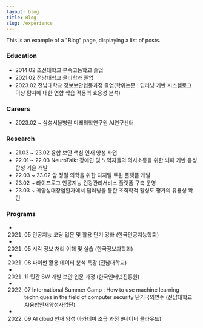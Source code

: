 ```yaml
---
layout: blog
title: Blog
slug: /experience
---
```


This is an example of a "Blog" page, displaying a list of posts.
<br />

### Education

- 2014.02 조선대학교 부속고등학교 졸업
- 2021.02 전남대학교 물리학과 졸업
- 2023.02 전남대학교 정보보안협동과정 졸업(학위논문 : 딥러닝 기반 시스템로그 이상 탐지에 대한 연합 학습 적용의 효용성 분석)

### Careers

- 2023.02 ~ 삼성서울병원 미래의학연구원 AI연구센터

### Research

- 21.03 ~ 23.02 융합 보안 핵심 인재 양성 사업
- 22.01 ~ 22.03 NeuroTalk: 장애인 및 노약자들의 의사소통을 위한 뇌파 기반 음성 합성 기술 개발
- 22.03 ~ 23.02 암 정밀 의학을 위한 디지털 트윈 플랫폼 개발
- 23.02 ~ 라이프로그 인공지능 건강관리서비스 플랫폼 구축 운영
- 23.03 ~ 궤양성대장염환자에서 딥러닝을 통한 조직학적 활성도 평가의 유용성 확인

### Programs

- 2021. 05 인공지능 코딩 입문 및 활용 단기 강좌 (한국인공지능학회)
- 2021. 05 시각 정보 처리 이해 및 실습 (한국정보과학회)
- 2021. 08 파이썬 활용 데이터 분석 특강 (전남대학교)
- 2021. 11 민간 SW 개발 보안 입문 과정 (한국인터넷진흥원)
- 2022. 07 International Summer Camp : How to use machine learning techniques in the field of computer security 단기국외연수 (전남대학교 AI융합인재양성사업단)
- 2022. 09 AI cloud 인재 양성 아카데미 초급 과정 9네이버 클라우드)
